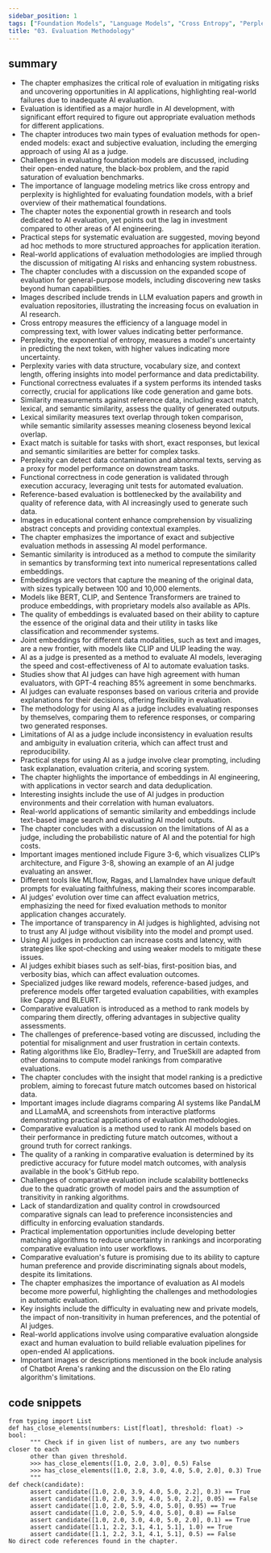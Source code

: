 ```yaml
---
sidebar_position: 1
tags: ["Foundation Models", "Language Models", "Cross Entropy", "Perplexity", "Evaluation Benchmarks", "Cross entropy", "Functional correctness", "Similarity measurements", "Lexical similarity", "Semantic Similarity", "Embedding", "Cosine Similarity", "BERTScore", "MoverScore", "MLflow", "Ragas", "LlamaIndex", "GPT-4", "Claude-v1", "Comparative Evaluation", "Chatbot Arena", "Elo Rating Algorithm", "AI Judges", "Human Preference"]
title: "03. Evaluation Methodology"
---
```


## summary

- The chapter emphasizes the critical role of evaluation in mitigating risks and uncovering opportunities in AI applications, highlighting real-world failures due to inadequate AI evaluation.
- Evaluation is identified as a major hurdle in AI development, with significant effort required to figure out appropriate evaluation methods for different applications.
- The chapter introduces two main types of evaluation methods for open-ended models: exact and subjective evaluation, including the emerging approach of using AI as a judge.
- Challenges in evaluating foundation models are discussed, including their open-ended nature, the black-box problem, and the rapid saturation of evaluation benchmarks.
- The importance of language modeling metrics like cross entropy and perplexity is highlighted for evaluating foundation models, with a brief overview of their mathematical foundations.
- The chapter notes the exponential growth in research and tools dedicated to AI evaluation, yet points out the lag in investment compared to other areas of AI engineering.
- Practical steps for systematic evaluation are suggested, moving beyond ad hoc methods to more structured approaches for application iteration.
- Real-world applications of evaluation methodologies are implied through the discussion of mitigating AI risks and enhancing system robustness.
- The chapter concludes with a discussion on the expanded scope of evaluation for general-purpose models, including discovering new tasks beyond human capabilities.
- Images described include trends in LLM evaluation papers and growth in evaluation repositories, illustrating the increasing focus on evaluation in AI research.
- Cross entropy measures the efficiency of a language model in compressing text, with lower values indicating better performance.
- Perplexity, the exponential of entropy, measures a model's uncertainty in predicting the next token, with higher values indicating more uncertainty.
- Perplexity varies with data structure, vocabulary size, and context length, offering insights into model performance and data predictability.
- Functional correctness evaluates if a system performs its intended tasks correctly, crucial for applications like code generation and game bots.
- Similarity measurements against reference data, including exact match, lexical, and semantic similarity, assess the quality of generated outputs.
- Lexical similarity measures text overlap through token comparison, while semantic similarity assesses meaning closeness beyond lexical overlap.
- Exact match is suitable for tasks with short, exact responses, but lexical and semantic similarities are better for complex tasks.
- Perplexity can detect data contamination and abnormal texts, serving as a proxy for model performance on downstream tasks.
- Functional correctness in code generation is validated through execution accuracy, leveraging unit tests for automated evaluation.
- Reference-based evaluation is bottlenecked by the availability and quality of reference data, with AI increasingly used to generate such data.
- Images in educational content enhance comprehension by visualizing abstract concepts and providing contextual examples.
- The chapter emphasizes the importance of exact and subjective evaluation methods in assessing AI model performance.
- Semantic similarity is introduced as a method to compute the similarity in semantics by transforming text into numerical representations called embeddings.
- Embeddings are vectors that capture the meaning of the original data, with sizes typically between 100 and 10,000 elements.
- Models like BERT, CLIP, and Sentence Transformers are trained to produce embeddings, with proprietary models also available as APIs.
- The quality of embeddings is evaluated based on their ability to capture the essence of the original data and their utility in tasks like classification and recommender systems.
- Joint embeddings for different data modalities, such as text and images, are a new frontier, with models like CLIP and ULIP leading the way.
- AI as a judge is presented as a method to evaluate AI models, leveraging the speed and cost-effectiveness of AI to automate evaluation tasks.
- Studies show that AI judges can have high agreement with human evaluators, with GPT-4 reaching 85% agreement in some benchmarks.
- AI judges can evaluate responses based on various criteria and provide explanations for their decisions, offering flexibility in evaluation.
- The methodology for using AI as a judge includes evaluating responses by themselves, comparing them to reference responses, or comparing two generated responses.
- Limitations of AI as a judge include inconsistency in evaluation results and ambiguity in evaluation criteria, which can affect trust and reproducibility.
- Practical steps for using AI as a judge involve clear prompting, including task explanation, evaluation criteria, and scoring system.
- The chapter highlights the importance of embeddings in AI engineering, with applications in vector search and data deduplication.
- Interesting insights include the use of AI judges in production environments and their correlation with human evaluators.
- Real-world applications of semantic similarity and embeddings include text-based image search and evaluating AI model outputs.
- The chapter concludes with a discussion on the limitations of AI as a judge, including the probabilistic nature of AI and the potential for high costs.
- Important images mentioned include Figure 3-6, which visualizes CLIP’s architecture, and Figure 3-8, showing an example of an AI judge evaluating an answer.
- Different tools like MLflow, Ragas, and LlamaIndex have unique default prompts for evaluating faithfulness, making their scores incomparable.
- AI judges' evolution over time can affect evaluation metrics, emphasizing the need for fixed evaluation methods to monitor application changes accurately.
- The importance of transparency in AI judges is highlighted, advising not to trust any AI judge without visibility into the model and prompt used.
- Using AI judges in production can increase costs and latency, with strategies like spot-checking and using weaker models to mitigate these issues.
- AI judges exhibit biases such as self-bias, first-position bias, and verbosity bias, which can affect evaluation outcomes.
- Specialized judges like reward models, reference-based judges, and preference models offer targeted evaluation capabilities, with examples like Cappy and BLEURT.
- Comparative evaluation is introduced as a method to rank models by comparing them directly, offering advantages in subjective quality assessments.
- The challenges of preference-based voting are discussed, including the potential for misalignment and user frustration in certain contexts.
- Rating algorithms like Elo, Bradley–Terry, and TrueSkill are adapted from other domains to compute model rankings from comparative evaluations.
- The chapter concludes with the insight that model ranking is a predictive problem, aiming to forecast future match outcomes based on historical data.
- Important images include diagrams comparing AI systems like PandaLM and LLamaMA, and screenshots from interactive platforms demonstrating practical applications of evaluation methodologies.
- Comparative evaluation is a method used to rank AI models based on their performance in predicting future match outcomes, without a ground truth for correct rankings.
- The quality of a ranking in comparative evaluation is determined by its predictive accuracy for future model match outcomes, with analysis available in the book's GitHub repo.
- Challenges of comparative evaluation include scalability bottlenecks due to the quadratic growth of model pairs and the assumption of transitivity in ranking algorithms.
- Lack of standardization and quality control in crowdsourced comparative signals can lead to preference inconsistencies and difficulty in enforcing evaluation standards.
- Practical implementation opportunities include developing better matching algorithms to reduce uncertainty in rankings and incorporating comparative evaluation into user workflows.
- Comparative evaluation's future is promising due to its ability to capture human preference and provide discriminating signals about models, despite its limitations.
- The chapter emphasizes the importance of evaluation as AI models become more powerful, highlighting the challenges and methodologies in automatic evaluation.
- Key insights include the difficulty in evaluating new and private models, the impact of non-transitivity in human preferences, and the potential of AI judges.
- Real-world applications involve using comparative evaluation alongside exact and human evaluation to build reliable evaluation pipelines for open-ended AI applications.
- Important images or descriptions mentioned in the book include analysis of Chatbot Arena's ranking and the discussion on the Elo rating algorithm's limitations.

## code snippets
```
from typing import List
def has_close_elements(numbers: List[float], threshold: float) -> bool:
      """ Check if in given list of numbers, are any two numbers closer to each 
      other than given threshold.
      >>> has_close_elements([1.0, 2.0, 3.0], 0.5) False
      >>> has_close_elements([1.0, 2.8, 3.0, 4.0, 5.0, 2.0], 0.3) True 
      """
def check(candidate):
      assert candidate([1.0, 2.0, 3.9, 4.0, 5.0, 2.2], 0.3) == True
      assert candidate([1.0, 2.0, 3.9, 4.0, 5.0, 2.2], 0.05) == False
      assert candidate([1.0, 2.0, 5.9, 4.0, 5.0], 0.95) == True
      assert candidate([1.0, 2.0, 5.9, 4.0, 5.0], 0.8) == False
      assert candidate([1.0, 2.0, 3.0, 4.0, 5.0, 2.0], 0.1) == True
      assert candidate([1.1, 2.2, 3.1, 4.1, 5.1], 1.0) == True
      assert candidate([1.1, 2.2, 3.1, 4.1, 5.1], 0.5) == False
No direct code references found in the chapter.
```
